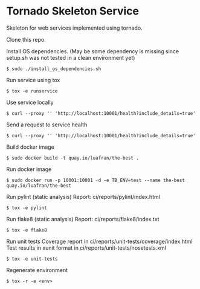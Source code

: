 # Tornado Skeleton Service

Skeleton for web services implemented using tornado.

Clone this repo.

Install OS dependencies.
(May be some dependency is missing since setup.sh was not tested in a clean environment yet)

```shell
$ sudo ./install_os_dependencies.sh
`````


Run service using tox

```shell
$ tox -e runservice
```````````

Use service locally

```shell
$ curl --proxy '' 'http://localhost:10001/health?include_details=true' 
```````````

Send a request to service health

```shell
$ curl --proxy '' 'http://localhost:10001/health?include_details=true' 
```````````

Build docker image

```shell
$ sudo docker build -t quay.io/luafran/the-best . 
```````````

Run docker image

```shell
$ sudo docker run -p 10001:10001 -d -e TB_ENV=test --name the-best quay.io/luafran/the-best
```````````

Run pylint (static analysis)
Report: ci/reports/pylint/index.html

```shell
$ tox -e pylint
`````

Run flake8 (static analysis)
Report: ci/reports/flake8/index.txt

```shell
$ tox -e flake8
`````

Run unit tests
Coverage report in ci/reports/unit-tests/coverage/index.html
Test results in xunit format in ci/reports/unit-tests/nosetests.xml

```shell
$ tox -e unit-tests
`````

Regenerate environment

```shell
$ tox -r -e <env>
`````
